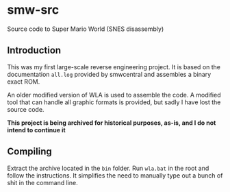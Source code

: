 # smw-src
Source code to Super Mario World (SNES disassembly)

## Introduction

This was my first large-scale reverse engineering project. It is based on the documentation `all.log` provided by smwcentral and assembles a binary exact ROM.

An older modified version of WLA is used to assemble the code. A modified tool that can handle all graphic formats is provided, but sadly I have lost the source code.

__This project is being archived for historical purposes, as-is, and I do not intend to continue it__

## Compiling

Extract the archive located in the `bin` folder. Run `wla.bat` in the root and follow the instructions. It simplifies the need to manually type out a bunch of shit in the command line.

